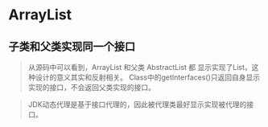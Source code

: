 # ArrayList

## 子类和父类实现同一个接口
> 从源码中可以看到，ArrayList 和父类 AbstractList 都 显示实现了List，这种设计的意义其实和反射相关。
Class中的getInterfaces()只返回自身显示实现的接口，不会返回父类实现的接口。

> JDK动态代理是基于接口代理的，因此被代理类最好显示实现被代理的接口。

